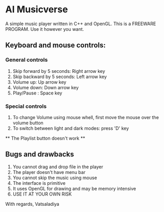 # AI Musicverse
A simple music player written in C++ and OpenGL.
This is a FREEWARE PROGRAM. Use it however you want.

## Keyboard and mouse controls:

### General controls
1. Skip forward by 5 seconds: Right arrow key
2. Skip backward by 5 seconds: Left arrow key
3. Volume up: Up arrow key
4. Volume down: Down arrow key
5. Play/Pause : Space key

### Special controls
1. To change Volume using mouse whell, first move the mouse over the volume button
2. To switch between light and dark modes: press 'D' key

** The Playlist button doesn't work **

## Bugs and drawbacks
1. You cannot drag and drop file in the player
2. The player doesn't have menu bar
3. You cannot skip the music using mouse
4. The interface is primitive
5. It uses OpenGL for drawing and may be memory intensive
6. USE IT AT YOUR OWN RISK

With regards,
Vatsaladiya
